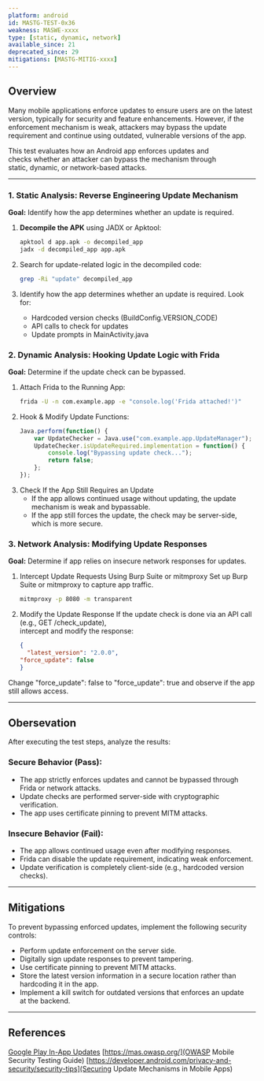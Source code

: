 ```yaml
---
platform: android
id: MASTG-TEST-0x36
weakness: MASWE-xxxx
type: [static, dynamic, network]
available_since: 21
deprecated_since: 29
mitigations: [MASTG-MITIG-xxxx]
---
```


## Overview

Many mobile applications enforce updates to ensure users are on the latest 
version, typically for security and feature enhancements. However, 
if the enforcement mechanism is weak, attackers may bypass the update 
requirement and continue using outdated, vulnerable versions of the app.

This test evaluates how an Android app enforces updates and  
checks whether an attacker can bypass the mechanism through  
static, dynamic, or network-based attacks.

---

### **1. Static Analysis: Reverse Engineering Update Mechanism**
**Goal:** Identify how the app determines whether an update is required.

1. **Decompile the APK** using JADX or Apktool:
   ```bash
   apktool d app.apk -o decompiled_app
   jadx -d decompiled_app app.apk
2. Search for update-related logic in the decompiled code:
    ```bash
    grep -Ri "update" decompiled_app
3. Identify how the app determines whether an update is required. Look for:

    - Hardcoded version checks (BuildConfig.VERSION_CODE)
    - API calls to check for updates
    - Update prompts in MainActivity.java

### **2. Dynamic Analysis: Hooking Update Logic with Frida**
**Goal:** Determine if the update check can be bypassed.

1. Attach Frida to the Running App:
    ```bash
    frida -U -n com.example.app -e "console.log('Frida attached!')"
2. Hook & Modify Update Functions:
    ```javascript
    Java.perform(function() {
        var UpdateChecker = Java.use("com.example.app.UpdateManager");
        UpdateChecker.isUpdateRequired.implementation = function() {
            console.log("Bypassing update check...");
            return false;
        };
    });
3. Check If the App Still Requires an Update
    - If the app allows continued usage without updating, 
      the update mechanism is weak and bypassable.
    - If the app still forces the update, the check may be server-side, 
      which is more secure.

### **3. Network Analysis: Modifying Update Responses**
**Goal:** Determine if app relies on insecure network responses for updates.

1. Intercept Update Requests Using Burp Suite or mitmproxy
    Set up Burp Suite or mitmproxy to capture app traffic.
    ```bash
    mitmproxy -p 8080 -m transparent
2. Modify the Update Response
If the update check is done via an API call (e.g., GET /check_update),  
intercept and modify the response:
    ```json
    {
      "latest_version": "2.0.0",
    "force_update": false
    }
Change "force_update": false to "force_update": true and observe if the app still allows access.

---

## Obersevation

After executing the test steps, analyze the results:

### Secure Behavior (Pass):

- The app strictly enforces updates and cannot be bypassed through 
  Frida or network attacks.
- Update checks are performed server-side with cryptographic verification.
- The app uses certificate pinning to prevent MITM attacks.

### Insecure Behavior (Fail):

- The app allows continued usage even after modifying responses.
- Frida can disable the update requirement, indicating weak enforcement.
- Update verification is completely client-side (e.g., hardcoded version checks).

---

## Mitigations

To prevent bypassing enforced updates, implement the following security controls:

- Perform update enforcement on the server side.
- Digitally sign update responses to prevent tampering.
- Use certificate pinning to prevent MITM attacks.
- Store the latest version information in a secure location rather than  
  hardcoding it in the app.
- Implement a kill switch for outdated versions that enforces an update  
  at the backend.

---

## References

[Google Play In-App Updates](https://developer.android.com/guide/playcore/in-app-updates)
[https://mas.owasp.org/](OWASP Mobile Security Testing Guide)
[https://developer.android.com/privacy-and-security/security-tips](Securing Update Mechanisms in Mobile Apps)